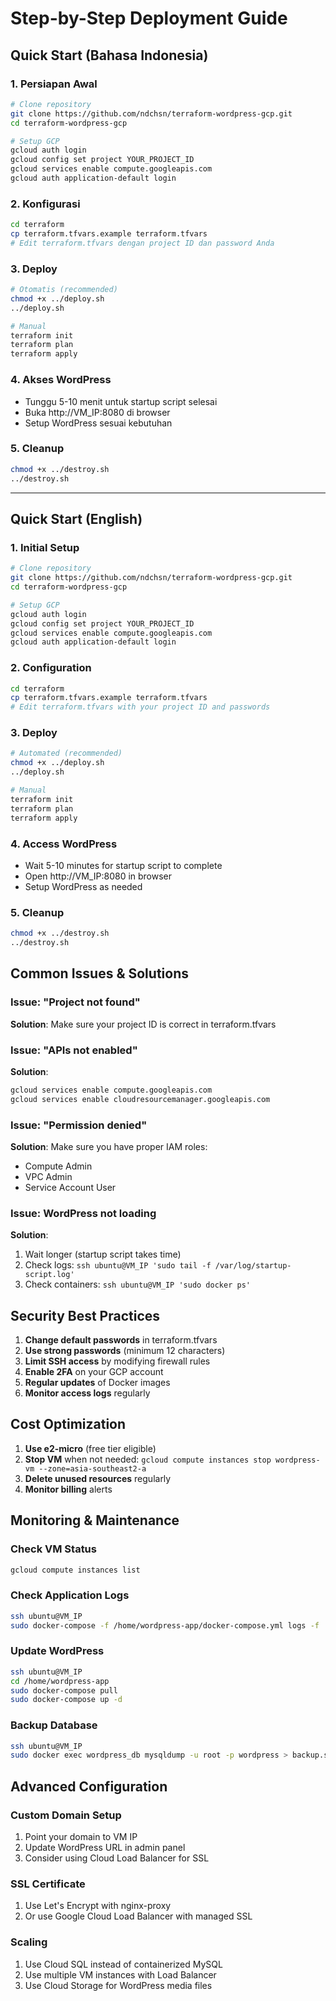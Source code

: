 # Step-by-Step Deployment Guide

## Quick Start (Bahasa Indonesia)

### 1. Persiapan Awal
```bash
# Clone repository
git clone https://github.com/ndchsn/terraform-wordpress-gcp.git
cd terraform-wordpress-gcp

# Setup GCP
gcloud auth login
gcloud config set project YOUR_PROJECT_ID
gcloud services enable compute.googleapis.com
gcloud auth application-default login
```

### 2. Konfigurasi
```bash
cd terraform
cp terraform.tfvars.example terraform.tfvars
# Edit terraform.tfvars dengan project ID dan password Anda
```

### 3. Deploy
```bash
# Otomatis (recommended)
chmod +x ../deploy.sh
../deploy.sh

# Manual
terraform init
terraform plan
terraform apply
```

### 4. Akses WordPress
- Tunggu 5-10 menit untuk startup script selesai
- Buka http://VM_IP:8080 di browser
- Setup WordPress sesuai kebutuhan

### 5. Cleanup
```bash
chmod +x ../destroy.sh
../destroy.sh
```

---

## Quick Start (English)

### 1. Initial Setup
```bash
# Clone repository
git clone https://github.com/ndchsn/terraform-wordpress-gcp.git
cd terraform-wordpress-gcp

# Setup GCP
gcloud auth login
gcloud config set project YOUR_PROJECT_ID
gcloud services enable compute.googleapis.com
gcloud auth application-default login
```

### 2. Configuration
```bash
cd terraform
cp terraform.tfvars.example terraform.tfvars
# Edit terraform.tfvars with your project ID and passwords
```

### 3. Deploy
```bash
# Automated (recommended)
chmod +x ../deploy.sh
../deploy.sh

# Manual
terraform init
terraform plan
terraform apply
```

### 4. Access WordPress
- Wait 5-10 minutes for startup script to complete
- Open http://VM_IP:8080 in browser
- Setup WordPress as needed

### 5. Cleanup
```bash
chmod +x ../destroy.sh
../destroy.sh
```

## Common Issues & Solutions

### Issue: "Project not found"
**Solution**: Make sure your project ID is correct in terraform.tfvars

### Issue: "APIs not enabled"
**Solution**: 
```bash
gcloud services enable compute.googleapis.com
gcloud services enable cloudresourcemanager.googleapis.com
```

### Issue: "Permission denied"
**Solution**: Make sure you have proper IAM roles:
- Compute Admin
- VPC Admin
- Service Account User

### Issue: WordPress not loading
**Solution**: 
1. Wait longer (startup script takes time)
2. Check logs: `ssh ubuntu@VM_IP 'sudo tail -f /var/log/startup-script.log'`
3. Check containers: `ssh ubuntu@VM_IP 'sudo docker ps'`

## Security Best Practices

1. **Change default passwords** in terraform.tfvars
2. **Use strong passwords** (minimum 12 characters)
3. **Limit SSH access** by modifying firewall rules
4. **Enable 2FA** on your GCP account
5. **Regular updates** of Docker images
6. **Monitor access logs** regularly

## Cost Optimization

1. **Use e2-micro** (free tier eligible)
2. **Stop VM** when not needed: `gcloud compute instances stop wordpress-vm --zone=asia-southeast2-a`
3. **Delete unused resources** regularly
4. **Monitor billing** alerts

## Monitoring & Maintenance

### Check VM Status
```bash
gcloud compute instances list
```

### Check Application Logs
```bash
ssh ubuntu@VM_IP
sudo docker-compose -f /home/wordpress-app/docker-compose.yml logs -f
```

### Update WordPress
```bash
ssh ubuntu@VM_IP
cd /home/wordpress-app
sudo docker-compose pull
sudo docker-compose up -d
```

### Backup Database
```bash
ssh ubuntu@VM_IP
sudo docker exec wordpress_db mysqldump -u root -p wordpress > backup.sql
```

## Advanced Configuration

### Custom Domain Setup
1. Point your domain to VM IP
2. Update WordPress URL in admin panel
3. Consider using Cloud Load Balancer for SSL

### SSL Certificate
1. Use Let's Encrypt with nginx-proxy
2. Or use Google Cloud Load Balancer with managed SSL

### Scaling
1. Use Cloud SQL instead of containerized MySQL
2. Use multiple VM instances with Load Balancer
3. Use Cloud Storage for WordPress media files